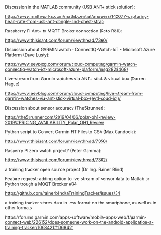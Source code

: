 
Discussion in the MATLAB community (USB ANT+  stick solution):

https://www.mathworks.com/matlabcentral/answers/142677-capturing-heart-rate-from-usb-ant-dongle-and-chest-strap

Raspberry Pi Ant+ to MQTT-Broker connection (Reto Rölli):

https://www.thisisant.com/forum/viewthread/7360/

Discussion about GARMIN watch - ConnectIQ-Watch-IoT - Microsoft Azure Platform (Dave Lusty):

https://www.eevblog.com/forum/cloud-computing/garmin-watch-connectiq-watch-iot-microsoft-azure-platform/msg2828468/

Live-stream from Garmin watches via ANT+ stick & virtual box (Darren Hague)

https://www.eevblog.com/forum/cloud-computing/live-stream-from-garmin-watches-via-ant-stick-virtual-box-(evtl-coud-iot)/

Discussion about sensor accuracy (The5krunner):

https://the5krunner.com/2019/04/06/polar-oh1-review-2019/#PRICING_AVAILABILITY_Polar_OH1_Review

Python script to Convert Garmin FIT Files to CSV (Max Candocia):

https://www.thisisant.com/forum/viewthread/7358/

Rasperry PI zero watch project? (Peter Gamma):

https://www.thisisant.com/forum/viewthread/7362/

a training tracker open source project (Dr. Ing. Rainer Blind)

Feature request: adding option to live stream of sensor data to Matlab or Python trough a MQQT Brocker #34

https://github.com/rainerblind/aTrainingTracker/issues/34

a training tracker stores data in .csv format on the smartphone, as well as in other formats 

https://forums.garmin.com/apps-software/mobile-apps-web/f/garmin-connect-web/226152/does-someone-work-on-the-android-application-a-training-tracker/1068421#1068421






